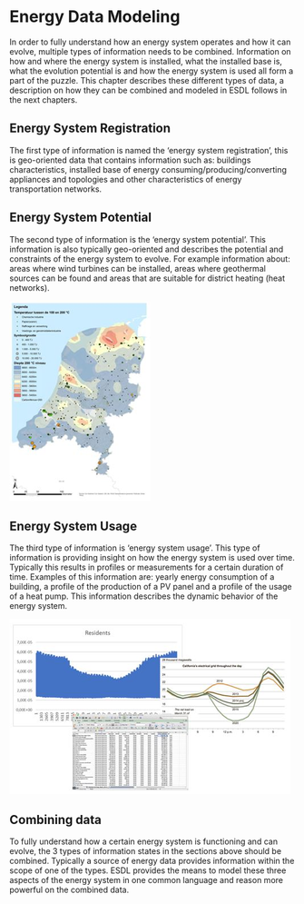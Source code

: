 # Energy Data Modeling

In order to fully understand how an energy system operates and how it can evolve, multiple types of information needs to be combined.  Information on how and where the energy system is installed, what the installed base is, what the evolution potential is and how the energy system is used all form a part of the puzzle. This chapter describes these different types of data, a description on how they can be combined and modeled in ESDL follows in the next chapters.

## Energy System Registration

The first type of information is named the ‘energy system registration’, this is geo-oriented data that contains information such as: buildings characteristics, installed base of energy consuming/producing/converting appliances and topologies and other characteristics of energy transportation networks.  

## Energy System Potential

The second type of information is the ‘energy system potential’.  This information is also typically geo-oriented and describes the potential and constraints of the energy system to evolve. For example information about: areas where wind turbines can be installed, areas where geothermal sources can be found and areas that are suitable for district heating \(heat networks\). 

![](https://github.com/EnergyTransition/ESDL-gitbook/blob/master/Images/Dutch%20Geo%20Potential.JPG?raw=true)

## Energy System Usage

The third type of information is ‘energy system usage’. This type of information is providing insight on how the energy system is used over time. Typically this results in profiles or measurements for a certain duration of time. Examples of this information are: yearly energy consumption of a building, a profile of the production of a PV panel and a profile of the usage of a heat pump. This information describes the dynamic behavior of the energy system. 

![](https://github.com/EnergyTransition/ESDL-gitbook/blob/master/Images/Repository%20Data.JPG?raw=true)

## Combining data

To fully understand how a certain energy system is functioning and can evolve, the 3 types of information states in the sections above should be combined. Typically a source of energy data provides information within the scope of one of the types.  ESDL provides the means to model these three aspects of the energy system in one common language and reason more powerful on the combined data.

